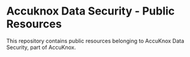 # Accuknox Data Security - Public Resources

This repository contains public resources belonging to AccuKnox Data Security, part of AccuKnox.
